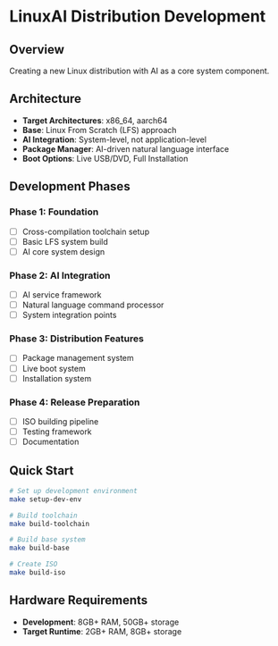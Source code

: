 # LinuxAI Distribution Development

## Overview
Creating a new Linux distribution with AI as a core system component.

## Architecture
- **Target Architectures**: x86_64, aarch64
- **Base**: Linux From Scratch (LFS) approach
- **AI Integration**: System-level, not application-level
- **Package Manager**: AI-driven natural language interface
- **Boot Options**: Live USB/DVD, Full Installation

## Development Phases

### Phase 1: Foundation
- [ ] Cross-compilation toolchain setup
- [ ] Basic LFS system build
- [ ] AI core system design

### Phase 2: AI Integration
- [ ] AI service framework
- [ ] Natural language command processor
- [ ] System integration points

### Phase 3: Distribution Features
- [ ] Package management system
- [ ] Live boot system
- [ ] Installation system

### Phase 4: Release Preparation
- [ ] ISO building pipeline
- [ ] Testing framework
- [ ] Documentation

## Quick Start
```bash
# Set up development environment
make setup-dev-env

# Build toolchain
make build-toolchain

# Build base system
make build-base

# Create ISO
make build-iso
```

## Hardware Requirements
- **Development**: 8GB+ RAM, 50GB+ storage
- **Target Runtime**: 2GB+ RAM, 8GB+ storage
